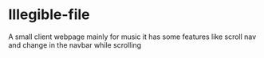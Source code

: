# Illegible-file
A small client webpage mainly for music
it has some features like scroll nav and change in the navbar while scrolling
